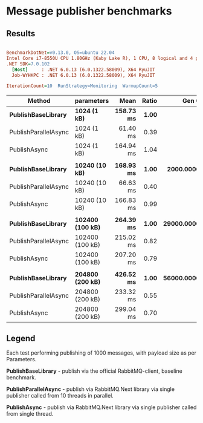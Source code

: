 # Message publisher benchmarks

## Results

``` ini

BenchmarkDotNet=v0.13.0, OS=ubuntu 22.04
Intel Core i7-8550U CPU 1.80GHz (Kaby Lake R), 1 CPU, 8 logical and 4 physical cores
.NET SDK=7.0.102
  [Host]     : .NET 6.0.13 (6.0.1322.58009), X64 RyuJIT
  Job-WYHKPC : .NET 6.0.13 (6.0.1322.58009), X64 RyuJIT

IterationCount=10  RunStrategy=Monitoring  WarmupCount=5  

```
|               Method |      parameters |      Mean | Ratio |      Gen 0 |      Gen 1 |      Gen 2 |  Allocated |
|--------------------- |---------------- |----------:|------:|-----------:|-----------:|-----------:|-----------:|
|   **PublishBaseLibrary** |     **1024 (1 kB)** | **158.73 ms** |  **1.00** |          **-** |          **-** |          **-** |   **1,497 KB** |
| PublishParallelAsync |     1024 (1 kB) |  61.40 ms |  0.39 |          - |          - |          - |     437 KB |
|         PublishAsync |     1024 (1 kB) | 164.94 ms |  1.04 |          - |          - |          - |     581 KB |
|                      |                 |           |       |            |            |            |            |
|   **PublishBaseLibrary** |   **10240 (10 kB)** | **168.93 ms** |  **1.00** |  **2000.0000** |          **-** |          **-** |  **10,497 KB** |
| PublishParallelAsync |   10240 (10 kB) |  66.63 ms |  0.40 |          - |          - |          - |     437 KB |
|         PublishAsync |   10240 (10 kB) | 166.83 ms |  0.99 |          - |          - |          - |     581 KB |
|                      |                 |           |       |            |            |            |            |
|   **PublishBaseLibrary** | **102400 (100 kB)** | **264.39 ms** |  **1.00** | **29000.0000** | **29000.0000** | **29000.0000** | **100,768 KB** |
| PublishParallelAsync | 102400 (100 kB) | 215.02 ms |  0.82 |          - |          - |          - |     472 KB |
|         PublishAsync | 102400 (100 kB) | 207.20 ms |  0.79 |          - |          - |          - |     631 KB |
|                      |                 |           |       |            |            |            |            |
|   **PublishBaseLibrary** | **204800 (200 kB)** | **426.52 ms** |  **1.00** | **56000.0000** | **56000.0000** | **56000.0000** | **201,276 KB** |
| PublishParallelAsync | 204800 (200 kB) | 233.32 ms |  0.55 |          - |          - |          - |     634 KB |
|         PublishAsync | 204800 (200 kB) | 299.04 ms |  0.70 |          - |          - |          - |     771 KB |

## Legend

Each test performing publishing of 1000 messages, with payload size as per Parameters.

**PublishBaseLibrary** - publish via the official RabbitMQ-client, baseline benchmark.

**PublishParallelAsync** - publish via RabbitMQ.Next library via single publisher called from 10 threads in parallel.

**PublishAsync** - publish via RabbitMQ.Next library via single publisher called from single thread.